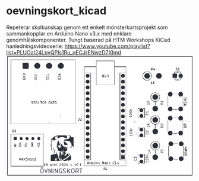 # oevningskort_kicad
Repeterar skolkunskap genom ett enkelt mönsterkortsprojekt som sammankopplar en Arduino Nano v3.x med enklare genomhålskomponenter.
Tungt baserad på HTM Workshops KiCad hanledningsvideoserie: https://www.youtube.com/playlist?list=PLUOaI24LpvQPls1Ru_qECJrENwzD7XImd
![Bild som representerar en förhandsvisning av mönsterkortet från PCB-tillverkaren Aislers mönsterkortsbyggare.](./oevningskort_aisler.png)

